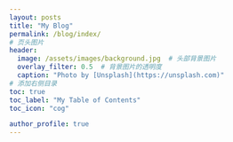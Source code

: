 ```yaml
---
layout: posts
title: "My Blog"
permalink: /blog/index/
# 页头图片
header:
  image: /assets/images/background.jpg  # 头部背景图片
  overlay_filter: 0.5  # 背景图片的透明度
  caption: "Photo by [Unsplash](https://unsplash.com)"
# 添加右侧目录
toc: true
toc_label: "My Table of Contents"
toc_icon: "cog"

author_profile: true
---
```


